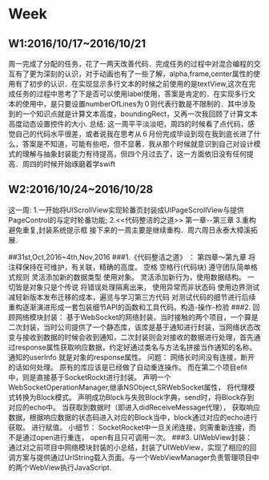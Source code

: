 # Week
## W1:2016/10/17~2016/10/21
周一完成了分配的任务，花了一两天改善代码．完成任务的过程中对混合编程的交互有了更为深刻的认识，对于动画也有了一些了解，alpha,frame,center属性的使用有了初步的认识．在实现显示多行文本的时候之前使用的是textView,这次在完成任务的过程中思考了下是否可以使用label使用，答案是肯定的．在实现多行文本的使用中，是只要设置numberOfLines为０则代表行数是不限制的．其中涉及到的一个知识点就是计算文本高度，boundingRect，又再一次我回顾了计算文本高度动态设置控件的大小.
总结: 这一周平平淡淡吧，周四的时候看了点代码，感觉自己的代码水平很差，或者说我在思考从６月份完成毕设到现在我到底长进了什么，答案是不知道，可能有些吧，但不显著．我从那个时候就意识到自己对设计模式的理解与抽象封装能力有待提高，但四个月过去了，这一方面依旧没有任何提高．周四的时候开始琢磨着学swift

## W2:2016/10/24~2016/10/28
这一周:
1.一开始将UIScrollView实现轮番页封装成UIPageScrollView与提供PageControl的与定时轮番功能;
2.<<代码整洁的之道>> 第一章--第三章
3.重构　避免重复,封装系统提示框
接下来的一周主要是继续重构．周六周日永泰大樟溪拓展.

##31st,Oct,2016~4th,Nov,2016
###1.《代码整洁之道》 ： 第四章～第九章
将注释保持在可维护，有关联，精确的高度。 空格 空格行(代码块) 遵守团队简单格式规则
灵活添加新的数据类型 使用对象。 灵活添加新行为，使用数据结构。 一切皆是对象只是个传说
将错误处理隔离出来， 使用异常而非状态码
使用边界测试减轻新版本发布迁移的成本，遍览与学习第三方代码
对测试代码的细节进行后续重构逐渐演进形成一套包装细节API的函数和工具代码。构造-操作-检验
###2. 回顾网络模块封装：
基于WebSocket的网络封装，当时接触的两个项目，一个算是二次封装，当时公司提供了一个静态库，该库是基于通知进行封装，当网络状态改变与接收到数据的时候会收到通知，二次封装则会对接收的数据进行处理，首先通过response属性获取响应数据，约定好通过类名与方法名拼接当作通知的名称。通知的userInfo 就是对象的response属性。
问题： 网络长时间没有连接，断开的话如何处理。 原有的库应该是已经做了自动重连操作。
而在第二个项目efit中，则是直接基于SocketRockt进行封装。 声明一个WebSocketOperationManager,继承NSObject,SRWebSocket属性， 将代理模式转换为Block模式。 声明成功Block与失败Block字典，send时，将Block存到对应的echo中。 当获取到数据时（即进入didReceiveMessage代理）， 获取响应数据，根据响应数据的状态码进入对应的Block当中，block通过对应的echo进行获取。 进行赋值。
小细节： SocketRocket中一旦关闭连接，则需重新连接，而不是通过open进行重连， open有且只可调用一次。
###3. UIWebView封装：
通过对之前项目中网络模块封装的小总结，封装了UIWebView，实现了相应的回调方案与提供通过UrlString载入页面。与一个WebViewManager负责管理项目中的两个WebView执行JavaScript.
